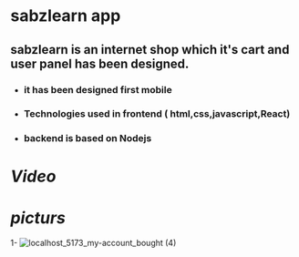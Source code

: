 # sabzlearn app
## sabzlearn is an internet shop which it's cart and user panel has been designed.

+ ### it has been designed first mobile 
+ ### Technologies  used in  frontend ( html,css,javascript,React)
+ ### backend is based on  Nodejs

# <i>Video</i>


# <i>picturs</i>
1-
![localhost_5173_my-account_bought (4)](https://github.com/e-Karimi/sabzlearn-app/assets/28589917/4f8b1aa0-96cf-41fb-9523-1f758b0de3f3)
